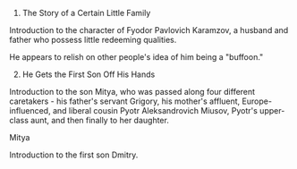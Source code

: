 
1. The Story of a Certain Little Family

Introduction to the character of Fyodor Pavlovich Karamzov, a husband and father who possess little redeeming qualities.

He appears to relish on other people's idea of him being a "buffoon."

2. He Gets the First Son Off His Hands

Introduction to the son Mitya, who was passed along four different caretakers - his father's servant Grigory, his mother's affluent, Europe-influenced, and liberal cousin Pyotr Aleksandrovich Miusov, Pyotr's upper-class aunt, and then finally to her daughter.

Mitya 

Introduction to the first son Dmitry.

